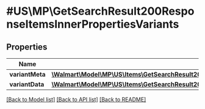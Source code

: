 # #US\MP\GetSearchResult200ResponseItemsInnerPropertiesVariants

## Properties

Name | Type | Description | Notes
------------ | ------------- | ------------- | -------------
**variantMeta** | [**\Walmart\Model\MP\US\Items\GetSearchResult200ResponseItemsInnerPropertiesVariantsVariantMetaInner[]**](GetSearchResult200ResponseItemsInnerPropertiesVariantsVariantMetaInner.md) |  | [optional]
**variantData** | [**\Walmart\Model\MP\US\Items\GetSearchResult200ResponseItemsInnerPropertiesVariantsVariantDataInner[]**](GetSearchResult200ResponseItemsInnerPropertiesVariantsVariantDataInner.md) |  | [optional]


[[Back to Model list]](../) [[Back to API list]](../../Api/US/MP) [[Back to README]](../../README.md)
